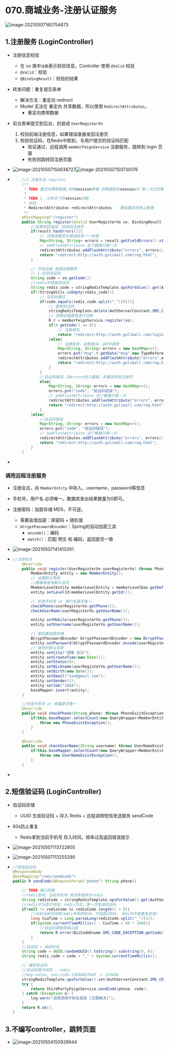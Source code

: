 # 070.商城业务-注册认证服务

![image-20210507160754873](https://raw.githubusercontent.com/TWDH/Leetcode-From-Zero/pictures/img/image-20210507160754873.png)

## 1.注册服务 (LoginController)

* 注册信息校验
  * 在 vo 类中`注解`表示校验信息，Controller 使用 `@Valid` 校验
  * `@Valid`：校验
  * `@BindingResult`：校验的结果
* 转发问题：重复提交表单
  * 解决方法：重定向 redirect
  * Model 无法在 重定向 共享数据，所以使用 `RedirectAttributes`。
    * 重定向携带数据
* 前台表单提交到后台，封装成 `UserRegisterVo`
  1. 校验前端注册信息，如果错误直接发回注册页
  2. 校验验证码，在Redis中取到，与用户提交的验证码匹配
     - 验证通过，远程调用 `memberFeignService` 注册服务，跳转到 login 页面
     - 失败则跳转回注册页面



* ![image-20210507150638727](https://raw.githubusercontent.com/TWDH/Leetcode-From-Zero/pictures/img/image-20210507150638727.png)![image-20210507150730176](https://raw.githubusercontent.com/TWDH/Leetcode-From-Zero/pictures/img/image-20210507150730176.png)

* ```java
      //2.注册方法 register
      /**
       * TODO 重定向携带数据,利用session原理 将数据放在sessoin中 取一次之后删掉
       *
       * TODO 1. 分布式下的session问题
       * 校验
       * RedirectAttributes redirectAttributes ： 模拟重定向带上数据
       */
      @PostMapping("/register")
      public String register(@Valid UserRegisterVo vo, BindingResult result, RedirectAttributes redirectAttributes){
          //如果校验错误，转发回注册页
          if(result.hasErrors()){
              // 将错误属性与错误信息一一封装
              Map<String, String> errors = result.getFieldErrors().stream().collect(Collectors.toMap(FieldError::getField, fieldError -> fieldError.getDefaultMessage()));
              // addFlashAttribute 这个数据只取一次
              redirectAttributes.addFlashAttribute("errors", errors);
              return "redirect:http://auth.gulimall.com/reg.html";
          }
  
          // 开始注册 调用远程服务
          // 1.校验验证码
          String code = vo.getCode();
          //redis中获取验证码
          String redis_code = stringRedisTemplate.opsForValue().get(AuthServerConstant.SMS_CODE_CACHE_PREFIX + vo.getPhone());
          if(!StringUtils.isEmpty(redis_code)){
              // 验证码通过
              if(code.equals(redis_code.split("_")[0])){
                  // 删除验证码
                  stringRedisTemplate.delete(AuthServerConstant.SMS_CODE_CACHE_PREFIX + vo.getPhone());
                  // 调用远程服务进行注册
                  R r = memberFeignService.register(vo);
                  if(r.getCode() == 0){
                      // 注册成功
                      return "redirect:http://auth.gulimall.com/login.html";
                  }else{
                      // 注册失败，远程错误，从R中提取
                      Map<String, String> errors = new HashMap<>();
                      errors.put("msg",r.getData("msg",new TypeReference<String>(){}));
                      redirectAttributes.addFlashAttribute("errors",errors);
                      return "redirect:http://auth.gulimall.com/reg.html";
                  }
              }
              //验证码错误，向errors放入数据，并重定向到注册页
              else{
                  Map<String, String> errors = new HashMap<>();
                  errors.put("code", "验证码错误");
                  // addFlashAttribute 这个数据只取一次
                  redirectAttributes.addFlashAttribute("errors", errors);
                  return "redirect:http://auth.gulimall.com/reg.html";
              }
          }else{
              //验证码错误
              Map<String, String> errors = new HashMap<>();
              errors.put("code", "验证码错误");
              // addFlashAttribute 这个数据只取一次
              redirectAttributes.addFlashAttribute("errors", errors);
              return "redirect:http://auth.gulimall.com/reg.html";
          }
      }
  ```

* 

### 调用远程注册服务

* 注册会员，向 `MemberEntity` 中存入，username，password等信息

* 手机号，用户名 必须唯一。数据库查出结果数量为0即可。

* 注册密码：加密存储 MD5，不可逆。 

  * 需要盐值加密：原密码 + 随机值
  * `bCryptPasswordEncoder`：Spring的自动加密工具
    * `encode()`：编码
    * `match()`：匹配 明文 和 编码，返回是否一致

* ![image-20210507141413261](https://raw.githubusercontent.com/TWDH/Leetcode-From-Zero/pictures/img/image-20210507141413261.png)

* ```java
  //注册会员
      @Override
      public void register(UserRegisterVo userRegisterVo) throws PhoneExistException, UserNameExistException{
          MemberEntity entity = new MemberEntity();
          // 设置默认等级
          //数据库查询默认会员
          MemberLevelEntity memberLevelEntity = memberLevelDao.getDefaultLevel();
          entity.setLevelId(memberLevelEntity.getId());
  
          // 检查手机号 or 用户名是否唯一
          checkPhone(userRegisterVo.getPhone());
          checkUserName(userRegisterVo.getUserName());
  
          entity.setMobile(userRegisterVo.getPhone());
          entity.setUsername(userRegisterVo.getUserName());
  
          // 密码要加密存储
          BCryptPasswordEncoder bCryptPasswordEncoder = new BCryptPasswordEncoder();
          entity.setPassword(bCryptPasswordEncoder.encode(userRegisterVo.getPassword()));
          // 其他的默认信息
          entity.setCity("湖南 长沙");
          entity.setCreateTime(new Date());
          entity.setStatus(0);
          entity.setNickname(userRegisterVo.getUserName());
          entity.setBirth(new Date());
          entity.setEmail("xxx@gmail.com");
          entity.setGender(1);
          entity.setJob("JAVA");
          baseMapper.insert(entity);
      }
  
      //检查手机号 or 邮箱是否唯一
      @Override
      public void checkPhone(String phone) throws PhoneExistException {
          if(this.baseMapper.selectCount(new QueryWrapper<MemberEntity>().eq("mobile", phone)) > 0){
              throw new PhoneExistException();
          }
      }
  
      @Override
      public void checkUserName(String username) throws UserNameExistException {
          if(this.baseMapper.selectCount(new QueryWrapper<MemberEntity>().eq("username", username)) > 0){
              throw new UserNameExistException();
          }
      }
  ```

* 



## 2.短信验证码 (LoginController)

* 验证码存储

  * UUID 生成验证码 + 存入 Redis + 远程调用短信发送服务 sendCode

* 60s防止重复

  * Redis拿到当前手机号 存入时间，频率过高返回错误提示

* ![image-20210507113722805](https://raw.githubusercontent.com/TWDH/Leetcode-From-Zero/pictures/img/image-20210507113722805.png)

* ![image-20210507113255290](https://raw.githubusercontent.com/TWDH/Leetcode-From-Zero/pictures/img/image-20210507113255290.png)

* ```java
  //短信验证码
  @ResponseBody
  @GetMapping("/sms/snedcode")
  public R sendCode(@RequestParam("phone") String phone){
  
      // TODO 接口防刷
      //redis查询，当前手机号 有没有值存在redis
      String redisCode = stringRedisTemplate.opsForValue().get(AuthServerConstant.SMS_CODE_CACHE_PREFIX + phone);
      //redis不为空才校验，redis为空，第一次发送验证码
      if(null != redisCode && redisCode.length() > 0){
          //比较当前时间和redis中存的时间，不应超过60s （60s内不能重复发送）
          long CuuTime = Long.parseLong(redisCode.split("_")[1]);
          if(System.currentTimeMillis() - CuuTime < 60 * 1000){
              //验证码获取频率过高
              return R.error(BizCodeEnume.SMS_CODE_EXCEPTION.getCode(), BizCodeEnume.SMS_CODE_EXCEPTION.getMsg());
          }
      }
      //验证码 + 系统时间
      String code = UUID.randomUUID().toString().substring(0, 6);
      String redis_code = code + "_" + System.currentTimeMillis();
  
      // 缓存验证码
      //验证码再次校验 - redis
      //key-value, sms:code:13894857843 -> 123456
      stringRedisTemplate.opsForValue().set(AuthServerConstant.SMS_CODE_CACHE_PREFIX + phone, redis_code , 10, TimeUnit.MINUTES);
      try {
          return thirdPartyFeignService.sendCode(phone, code);
      } catch (Exception e) {
          log.warn("远程调用不知名错误 [无需解决]");
      }
      return R.ok();
  }
  ```




## 3.不编写controller，跳转页面

* ![image-20210504150928944](https://raw.githubusercontent.com/TWDH/Leetcode-From-Zero/pictures/img/image-20210504150928944.png)